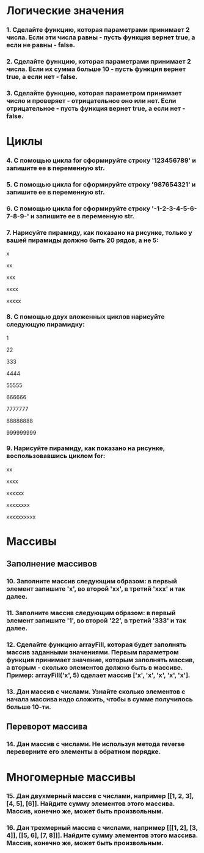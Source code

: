 # Логические значения

### 1. Сделайте функцию, которая параметрами принимает 2 числа. Если эти числа равны - пусть функция вернет true, а если не равны - false.

### 2. Сделайте функцию, которая параметрами принимает 2 числа. Если их сумма больше 10 - пусть функция вернет true, а если нет - false.

### 3. Сделайте функцию, которая параметром принимает число и проверяет - отрицательное оно или нет. Если отрицательное - пусть функция вернет true, а если нет - false.

# Циклы

### 4. С помощью цикла for сформируйте строку '123456789' и запишите ее в переменную str.

### 5. С помощью цикла for сформируйте строку '987654321' и запишите ее в переменную str.

### 6. С помощью цикла for сформируйте строку '-1-2-3-4-5-6-7-8-9-' и запишите ее в переменную str.

### 7. Нарисуйте пирамиду, как показано на рисунке, только у вашей пирамиды должно быть 20 рядов, а не 5:

x

xx

xxx

xxxx

xxxxx

### 8. С помощью двух вложенных циклов нарисуйте следующую пирамидку:

1

22

333

4444

55555

666666

7777777

88888888

999999999

### 9. Нарисуйте пирамиду, как показано на рисунке, воспользовавшись циклом for:

xx

xxxx

xxxxxx

xxxxxxxx

xxxxxxxxxx

# Массивы

## Заполнение массивов

### 10. Заполните массив следующим образом: в первый элемент запишите 'x', во второй 'xx', в третий 'xxx' и так далее.

### 11. Заполните массив следующим образом: в первый элемент запишите '1', во второй '22', в третий '333' и так далее.

### 12. Сделайте функцию arrayFill, которая будет заполнять массив заданными значениями. Первым параметром функция принимает значение, которым заполнять массив, а вторым - сколько элементов должно быть в массиве. Пример: arrayFill('x', 5) сделает массив ['x', 'x', 'x', 'x', 'x']. 

### 13. Дан массив с числами. Узнайте сколько элементов с начала массива надо сложить, чтобы в сумме получилось больше 10-ти.

## Переворот массива

### 14. Дан массив с числами. Не используя метода reverse переверните его элементы в обратном порядке.

# Многомерные массивы

### 15. Дан двухмерный массив с числами, например [[1, 2, 3], [4, 5], [6]]. Найдите сумму элементов этого массива. Массив, конечно же, может быть произвольным.

### 16. Дан трехмерный массив с числами, например [[[1, 2], [3, 4]], [[5, 6], [7, 8]]]. Найдите сумму элементов этого массива. Массив, конечно же, может быть произвольным. 

